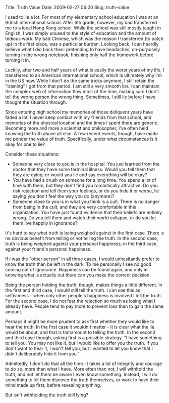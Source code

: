 Title: Truth Value
Date: 2009-02-27 06:00
Slug: truth-value

I used to lie a lot. For most of my elementary school education I was at
an British international school. After 6th grade, however, my dad
transferred me to a local Hong Kong school. While the school was still
mostly taught in English, I was simply unused to the style of education
and the amount of tedious work. My bad Chinese, which was the reason I
transferred (to patch up) in the first place, was a particular burden.
Looking back, I can heardly believe what I did back then: pretending to
have headaches, on-purposely turning in the wrong notebook, finishing
only half the homework before turning it in.

Luckily, after two and half years of what is easily the worst years of
my life, I transferred to an American international school, which is
ultimately why I'm in the US now. While I don't do the same tricks
anymore, I still retain the "training" I got from that period. I am
still a very smooth liar. I can maintain the complex web of information
flow most of the time, making sure I don't tell the wrong person the
wrong thing. Sometimes, I still lie before I have thought the situation
through.

Since entering high school my memories of those deliquent years have
faded a lot. I never keep contact with my friends from that school, and
memories of the physical location and the times I spent there are
generic. Becoming more and more a scientist and philosopher, I've often
held knowing the truth above all else. A few recent events, though, have
made me ponder the value of truth. Specifically, under what
circumstances is it okay for one to lie?

Consider these situations:

-   Someone very close to you is in the hospital. You just learned from
    the doctor that they have some terminal illness. Would you tell them
    that they are dying, or would you lie and say everything will be
    okay?
-   You have had a crush on someone for a long time. You spend a lot of
    time with them, but they don't find you romantically attractive. Do
    you risk rejection and tell them your feelings, or do you hide it or
    worse, lie saying you don't feel the way you do (anymore)?
-   Someone close to you is in what you think is a cult. There is no
    danger from being in the cult, and they are very comfortable in this
    organization. You have just found evidence that their beliefs are
    entirely wrong. Do you tell them and watch their world collapse, or
    do you let them live happily in ignorance?

It's hard to say what truth is being weighed against in the first case.
There is no obvious benefit from telling or not telling the truth. In
the second case, truth is being weighed against your personal happiness;
in the third case, against your friend's personal happiness.

If I was the "other person" in all three cases, I would unhesitantly
prefer to know the truth than be left in the dark. To me personally I
see no good coming out of ignorance. Happiness can be found again, and
only in knowing what is actually out there can you make the correct
decision.

Being the person holding the truth, though, makes things a little
different. In the first and third case, I would still tell the truth. I
can see this as selfishness - when only other people's happiness is
involved I tell the truth. For the second case, I do not fear the
rejection so much as losing what I already have. People tend to pay more
to prevent loss than to gain the same amount.

Perhaps it might be more prudent to ask first whether they would like to
hear the truth. In the first case it wouldn't matter - it is clear what
the lie would be about, and that is tantamount to telling the truth. In
the second and third case though, asking first is a possible strategy.
"I have something to tell you. You may not like it, but I would like to
offer you the truth. If you don't want to hear it, I won't tell you, but
I wanted to let you know that I didn't deliberately hide it from you."

Admittedly, I don't do that all the time. It takes a lot of integrity
and courage to do so, more than what I have. More often than not, I will
withhold the truth, and not let them be aware I even know something.
Instead, I will do something to let them discover the truth themselves,
or work to have their mind made up first, before revealing anything.

But isn't withholding the truth still lying?

